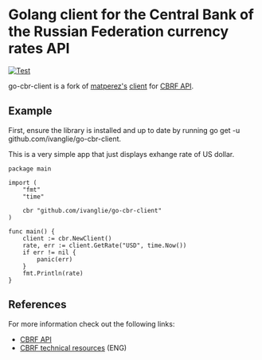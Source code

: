 # Golang client for the Central Bank of the Russian Federation currency rates API

[![Test](https://github.com/ivanglie/go-cbr-client/actions/workflows/test.yml/badge.svg)](https://github.com/ivanglie/go-cbr-client/actions/workflows/test.yml)

go-cbr-client is a fork of [matperez's](https://github.com/matperez) [client](https://github.com/matperez/go-cbr-client) for [CBRF API](http://www.cbr.ru/development/).

## Example

First, ensure the library is installed and up to date by running go get -u github.com/ivanglie/go-cbr-client.

This is a very simple app that just displays exhange rate of US dollar.

```golang
package main

import (
	"fmt"
	"time"

	cbr "github.com/ivanglie/go-cbr-client"
)

func main() {
	client := cbr.NewClient()
	rate, err := client.GetRate("USD", time.Now())
	if err != nil {
		panic(err)
	}
	fmt.Println(rate)
}
```

## References

For more information check out the following links:

* [CBRF API](http://www.cbr.ru/development/SXML/)
* [CBRF technical resources](http://www.cbr.ru/eng/development/) (ENG)
